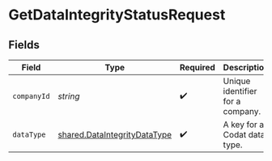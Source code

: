# GetDataIntegrityStatusRequest


## Fields

| Field                                                                        | Type                                                                         | Required                                                                     | Description                                                                  | Example                                                                      |
| ---------------------------------------------------------------------------- | ---------------------------------------------------------------------------- | ---------------------------------------------------------------------------- | ---------------------------------------------------------------------------- | ---------------------------------------------------------------------------- |
| `companyId`                                                                  | *string*                                                                     | :heavy_check_mark:                                                           | Unique identifier for a company.                                             | 8a210b68-6988-11ed-a1eb-0242ac120002                                         |
| `dataType`                                                                   | [shared.DataIntegrityDataType](../../models/shared/dataintegritydatatype.md) | :heavy_check_mark:                                                           | A key for a Codat data type.                                                 | banking-accounts                                                             |